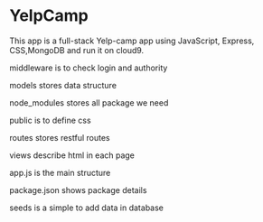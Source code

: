 # YelpCamp

This app is a full-stack Yelp-camp app using JavaScript, Express, CSS,MongoDB and run it on cloud9.

middleware is to check login and authority 

models stores data structure

node_modules stores all package we need

public is to define css 

routes stores restful routes

views describe html in each page

app.js is the main structure

package.json shows package details

seeds is a simple to add data in database
